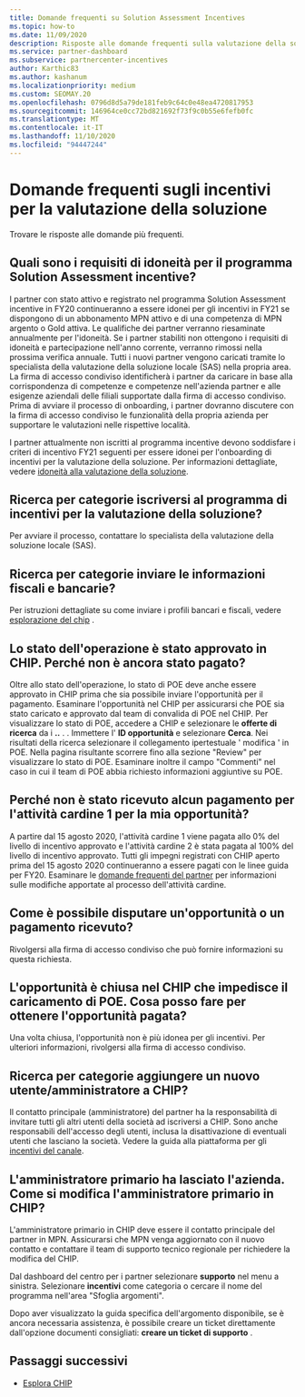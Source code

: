 ```yaml
---
title: Domande frequenti su Solution Assessment Incentives
ms.topic: how-to
ms.date: 11/09/2020
description: Risposte alle domande frequenti sulla valutazione della soluzione
ms.service: partner-dashboard
ms.subservice: partnercenter-incentives
author: Karthic83
ms.author: kashanum
ms.localizationpriority: medium
ms.custom: SEOMAY.20
ms.openlocfilehash: 0796d8d5a79de181feb9c64c0e48ea4720817953
ms.sourcegitcommit: 146964ce0cc72bd821692f73f9c0b55e6fefb0fc
ms.translationtype: MT
ms.contentlocale: it-IT
ms.lasthandoff: 11/10/2020
ms.locfileid: "94447244"
---
```

# <a name="solution-assessment-incentives-faq"></a>Domande frequenti sugli incentivi per la valutazione della soluzione

Trovare le risposte alle domande più frequenti.

## <a name="what-are-the-eligibility-requirements-for-the-solution-assessment-incentive-program"></a>Quali sono i requisiti di idoneità per il programma Solution Assessment incentive?

I partner con stato attivo e registrato nel programma Solution Assessment incentive in FY20 continueranno a essere idonei per gli incentivi in FY21 se dispongono di un abbonamento MPN attivo e di una competenza di MPN argento o Gold attiva. Le qualifiche dei partner verranno riesaminate annualmente per l'idoneità.  Se i partner stabiliti non ottengono i requisiti di idoneità e partecipazione nell'anno corrente, verranno rimossi nella prossima verifica annuale.  Tutti i nuovi partner vengono caricati tramite lo specialista della valutazione della soluzione locale (SAS) nella propria area.  La firma di accesso condiviso identificherà i partner da caricare in base alla corrispondenza di competenze e competenze nell'azienda partner e alle esigenze aziendali delle filiali supportate dalla firma di accesso condiviso.
Prima di avviare il processo di onboarding, i partner dovranno discutere con la firma di accesso condiviso le funzionalità della propria azienda per supportare le valutazioni nelle rispettive località. 

I partner attualmente non iscritti al programma incentive devono soddisfare i criteri di incentivo FY21 seguenti per essere idonei per l'onboarding di incentivi per la valutazione della soluzione. Per informazioni dettagliate, vedere [idoneità alla valutazione della soluzione](chip-solutions-assessment-eligible.md).

## <a name="how-do-i-enroll-in-the-solution-assessments-incentive-program"></a>Ricerca per categorie iscriversi al programma di incentivi per la valutazione della soluzione?

Per avviare il processo, contattare lo specialista della valutazione della soluzione locale (SAS).

## <a name="how-do-i-submit-my-bank-and-tax-details"></a>Ricerca per categorie inviare le informazioni fiscali e bancarie?

Per istruzioni dettagliate su come inviare i profili bancari e fiscali, vedere [esplorazione del chip](chip-intro.md) .

## <a name="my-deal-status-has-been-approved-in-chip-why-hasnt-it-been-paid-yet"></a>Lo stato dell'operazione è stato approvato in CHIP. Perché non è ancora stato pagato?

Oltre allo stato dell'operazione, lo stato di POE deve anche essere approvato in CHIP prima che sia possibile inviare l'opportunità per il pagamento. Esaminare l'opportunità nel CHIP per assicurarsi che POE sia stato caricato e approvato dal team di convalida di POE nel CHIP. Per visualizzare lo stato di POE, accedere a CHIP e selezionare le **offerte di ricerca** da i **..** . . Immettere l' **ID opportunità** e selezionare **Cerca**. Nei risultati della ricerca selezionare il collegamento ipertestuale ' modifica ' in POE. Nella pagina risultante scorrere fino alla sezione "Review" per visualizzare lo stato di POE. Esaminare inoltre il campo "Commenti" nel caso in cui il team di POE abbia richiesto informazioni aggiuntive su POE.

## <a name="why-did-i-not-receive-any-payment-for-milestone-1-for-my-opportunity"></a>Perché non è stato ricevuto alcun pagamento per l'attività cardine 1 per la mia opportunità?

A partire dal 15 agosto 2020, l'attività cardine 1 viene pagata allo 0% del livello di incentivo approvato e l'attività cardine 2 è stata pagata al 100% del livello di incentivo approvato. Tutti gli impegni registrati con CHIP aperto prima del 15 agosto 2020 continueranno a essere pagati con le linee guida per FY20. Esaminare le [domande frequenti del partner](https://assetsprod.microsoft.com/solution-assessment-incentive-program-faq.pdf) per informazioni sulle modifiche apportate al processo dell'attività cardine.

## <a name="how-to-i-dispute-an-opportunity-or-payment-i-received"></a>Come è possibile disputare un'opportunità o un pagamento ricevuto?

Rivolgersi alla firma di accesso condiviso che può fornire informazioni su questa richiesta.

## <a name="the-opportunity-is-closed-in-chip-which-is-preventing-me-from-uploading-poe-what-can-i-do-to-get-the-opportunity-paid"></a>L'opportunità è chiusa nel CHIP che impedisce il caricamento di POE. Cosa posso fare per ottenere l'opportunità pagata?

Una volta chiusa, l'opportunità non è più idonea per gli incentivi. Per ulteriori informazioni, rivolgersi alla firma di accesso condiviso.

## <a name="how-do-i-add-a-new-adminuser-to-chip"></a>Ricerca per categorie aggiungere un nuovo utente/amministratore a CHIP?

Il contatto principale (amministratore) del partner ha la responsabilità di invitare tutti gli altri utenti della società ad iscriversi a CHIP. Sono anche responsabili dell'accesso degli utenti, inclusa la disattivazione di eventuali utenti che lasciano la società. Vedere la guida alla piattaforma per gli [incentivi del canale](chip-intro.md).

## <a name="the-primary-admin-has-left-our-company-how-do-we-change-my-primary-admin-in-chip"></a>L'amministratore primario ha lasciato l'azienda. Come si modifica l'amministratore primario in CHIP?

L'amministratore primario in CHIP deve essere il contatto principale del partner in MPN. Assicurarsi che MPN venga aggiornato con il nuovo contatto e contattare il team di supporto tecnico regionale per richiedere la modifica del CHIP.

Dal dashboard del centro per i partner selezionare **supporto** nel menu a sinistra. Selezionare **incentivi** come categoria o cercare il nome del programma nell'area "Sfoglia argomenti".

Dopo aver visualizzato la guida specifica dell'argomento disponibile, se è ancora necessaria assistenza, è possibile creare un ticket direttamente dall'opzione documenti consigliati: **creare un ticket di supporto** .

## <a name="next-steps"></a>Passaggi successivi

- [Esplora CHIP](chip-intro.md)
